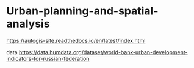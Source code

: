 # Urban-planning-and-spatial-analysis
https://autogis-site.readthedocs.io/en/latest/index.html

data
https://data.humdata.org/dataset/world-bank-urban-development-indicators-for-russian-federation

